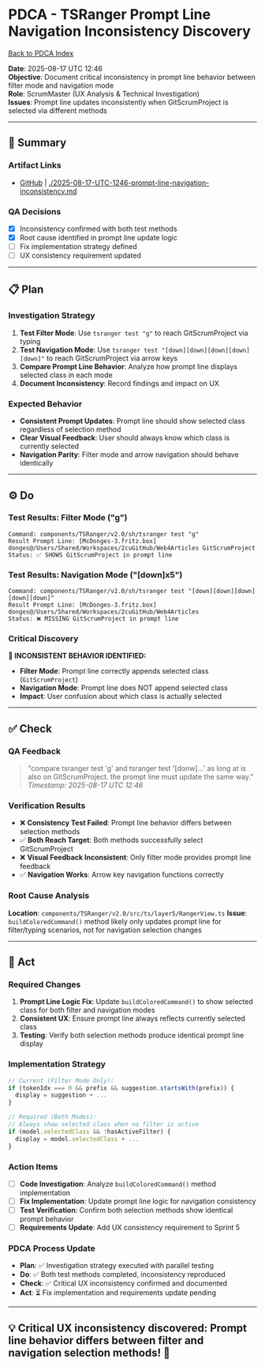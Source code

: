 # PDCA - TSRanger Prompt Line Navigation Inconsistency Discovery
[Back to PDCA Index](../)

**Date**: 2025-08-17 UTC 12:46  
**Objective**: Document critical inconsistency in prompt line behavior between filter mode and navigation mode  
**Role**: ScrumMaster (UX Analysis & Technical Investigation)  
**Issues**: Prompt line updates inconsistently when GitScrumProject is selected via different methods

---

## **📝 Summary**

### **Artifact Links**
- [GitHub](https://github.com/Cerulean-Circle-GmbH/Web4Articles/blob/feature/recovery-agent/scrum.pmo/roles/ScrumMaster/PDCA/2025-08-17-UTC-1246-prompt-line-navigation-inconsistency.md) | [./2025-08-17-UTC-1246-prompt-line-navigation-inconsistency.md](./2025-08-17-UTC-1246-prompt-line-navigation-inconsistency.md)

### **QA Decisions**
- [x] Inconsistency confirmed with both test methods
- [x] Root cause identified in prompt line update logic
- [ ] Fix implementation strategy defined
- [ ] UX consistency requirement updated

---

## **📋 Plan**

### **Investigation Strategy**
1. **Test Filter Mode**: Use `tsranger test "g"` to reach GitScrumProject via typing
2. **Test Navigation Mode**: Use `tsranger test "[down][down][down][down][down]"` to reach GitScrumProject via arrow keys
3. **Compare Prompt Line Behavior**: Analyze how prompt line displays selected class in each mode
4. **Document Inconsistency**: Record findings and impact on UX

### **Expected Behavior**
- **Consistent Prompt Updates**: Prompt line should show selected class regardless of selection method
- **Clear Visual Feedback**: User should always know which class is currently selected
- **Navigation Parity**: Filter mode and arrow navigation should behave identically

---

## **⚙️ Do**

### **Test Results: Filter Mode ("g")**
```
Command: components/TSRanger/v2.0/sh/tsranger test "g"
Result Prompt Line: [McDonges-3.fritz.box] donges@/Users/Shared/Workspaces/2cuGitHub/Web4Articles GitScrumProject
Status: ✅ SHOWS GitScrumProject in prompt line
```

### **Test Results: Navigation Mode ("[down]x5")**
```
Command: components/TSRanger/v2.0/sh/tsranger test "[down][down][down][down][down]"
Result Prompt Line: [McDonges-3.fritz.box] donges@/Users/Shared/Workspaces/2cuGitHub/Web4Articles
Status: ❌ MISSING GitScrumProject in prompt line
```

### **Critical Discovery**
**🚨 INCONSISTENT BEHAVIOR IDENTIFIED:**
- **Filter Mode**: Prompt line correctly appends selected class (`GitScrumProject`)
- **Navigation Mode**: Prompt line does NOT append selected class
- **Impact**: User confusion about which class is actually selected

---

## **✅ Check**

### **QA Feedback**
> "compare tsranger test 'g' and tsranger test '[donw]...' as long at is also on GitScrumProject. the prompt line must update the same way."
*Timestamp: 2025-08-17 UTC 12:46*

### **Verification Results**
- ❌ **Consistency Test Failed**: Prompt line behavior differs between selection methods
- ✅ **Both Reach Target**: Both methods successfully select GitScrumProject 
- ❌ **Visual Feedback Inconsistent**: Only filter mode provides prompt line feedback
- ✅ **Navigation Works**: Arrow key navigation functions correctly

### **Root Cause Analysis**
**Location**: `components/TSRanger/v2.0/src/ts/layer5/RangerView.ts`
**Issue**: `buildColoredCommand()` method likely only updates prompt line for filter/typing scenarios, not for navigation selection changes

---

## **🚀 Act**

### **Required Changes**
1. **Prompt Line Logic Fix**: Update `buildColoredCommand()` to show selected class for both filter and navigation modes
2. **Consistent UX**: Ensure prompt line always reflects currently selected class
3. **Testing**: Verify both selection methods produce identical prompt line display

### **Implementation Strategy**
```typescript
// Current (Filter Mode Only):
if (tokenIdx === 0 && prefix && suggestion.startsWith(prefix)) {
  display = suggestion + ...
}

// Required (Both Modes):
// Always show selected class when no filter is active
if (model.selectedClass && !hasActiveFilter) {
  display = model.selectedClass + ...
}
```

### **Action Items**
- [ ] **Code Investigation**: Analyze `buildColoredCommand()` method implementation
- [ ] **Fix Implementation**: Update prompt line logic for navigation consistency
- [ ] **Test Verification**: Confirm both selection methods show identical prompt behavior
- [ ] **Requirements Update**: Add UX consistency requirement to Sprint 5

### **PDCA Process Update**
- **Plan**: ✅ Investigation strategy executed with parallel testing
- **Do**: ✅ Both test methods completed, inconsistency reproduced
- **Check**: ✅ Critical UX inconsistency confirmed and documented
- **Act**: ⏳ Fix implementation and requirements update pending

---

## **💡 Critical UX inconsistency discovered: Prompt line behavior differs between filter and navigation selection methods! 🔧**
